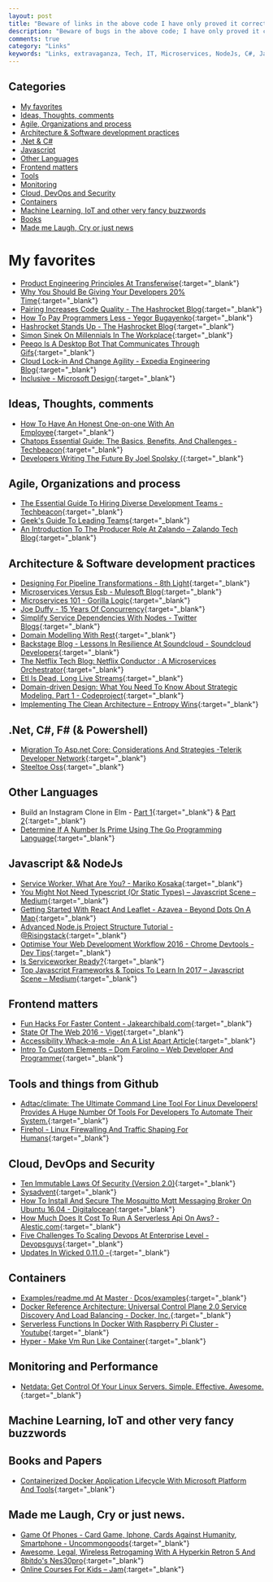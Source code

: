 ```yaml
---
layout: post
title: "Beware of links in the above code I have only proved it correct not tried it"
description: "Beware of bugs in the above code; I have only proved it correct, not tried it.- Donald E. Knuth."
comments: true
category: "Links"
keywords: "Links, extravaganza, Tech, IT, Microservices, NodeJs, C#, Javascript, Solution architecture"
---
```


## Categories ##
* [My favorites](#favorites)
* [Ideas, Thoughts, comments](#ideas)
* [Agile, Organizations and process](#agile)
* [Architecture & Software development practices](#development)
* [.Net & C#](#net)
* [Javascript](#javascript)
* [Other Languages](#polygloting)
* [Frontend matters](#web)
* [Tools](#tools)
* [Monitoring](#monitoring)
* [Cloud, DevOps and Security](#devops)
* [Containers](#containers)
* [Machine Learning, IoT and other very fancy buzzwords](#iot)
* [Books](#books)
* [Made me Laugh, Cry or just news](#news)

# My favorites<a name="favorites"></a> #
* [Product Engineering Principles At Transferwise](http://tech.transferwise.com/product-engineering-principles-transferwise/){:target="_blank"}
* [Why You Should Be Giving Your Developers 20% Time](https://blog.tighten.co/give-your-developers-20-percent-time){:target="_blank"}
* [Pairing Increases Code Quality - The Hashrocket Blog](https://hashrocket.com/blog/posts/pairing-is-caring-about-code-quality){:target="_blank"}
* [How To Pay Programmers Less - Yegor Bugayenko](http://www.yegor256.com/2016/12/06/how-to-pay-programmers-less.html){:target="_blank"}
* [Hashrocket Stands Up - The Hashrocket Blog](https://hashrocket.com/blog/posts/hashrocket-stands-up){:target="_blank"}
* [Simon Sinek On Millennials In The Workplace](https://www.youtube.com/watch?v=hER0Qp6QJNU){:target="_blank"}
* [Peeqo Is A Desktop Bot That Communicates Through Gifs](https://blog.arduino.cc/2016/12/08/peeqo-is-a-desktop-bot-that-communicates-through-gifs/){:target="_blank"}
* [Cloud Lock-in And Change Agility - Expedia Engineering Blog](https://techblog.expedia.com/2016/12/11/cloud-lock-in-and-change-agility/){:target="_blank"}
* [Inclusive - Microsoft Design](https://www.microsoft.com/en-us/design/inclusive){:target="_blank"}

## Ideas, Thoughts, comments <a name="ideas"></a> ##
* [How To Have An Honest One-on-one With An Employee](https://m.signalvnoise.com/how-to-have-an-honest-one-on-one-with-an-employee-24bbddeb0f47#.x2bh6hbw8){:target="_blank"}
* [Chatops Essential Guide: The Basics, Benefits, And Challenges - Techbeacon](http://techbeacon.com/chatops-essential-guide-basics-benefits-challenges){:target="_blank"}
* [Developers Writing The Future By Joel Spolsky (](https://www.youtube.com/watch?v=AGyIbZotKlk){:target="_blank"}

## Agile, Organizations and process<a name="agile"></a> ##
* [The Essential Guide To Hiring Diverse Development Teams - Techbeacon](http://techbeacon.com/essential-guide-hiring-diverse-development-teams){:target="_blank"}
* [Geek's Guide To Leading Teams](http://www.slideshare.net/thekua/geeks-guide-to-leading-teams-54638430){:target="_blank"}
* [An Introduction To The Producer Role At Zalando – Zalando Tech Blog](https://tech.zalando.com/blog/an-introduction-to-the-producer-role-at-zalando/){:target="_blank"}

## Architecture & Software development practices <a name="development"></a> ##
* [Designing For Pipeline Transformations - 8th Light](https://8thlight.com/blog/damon-kelley/2016/12/07/designing-for-pipeline-transformations.html){:target="_blank"}
* [Microservices Versus Esb - Mulesoft Blog](http://blogs.mulesoft.com/dev/microservices-dev/microservices-versus-esb/){:target="_blank"}
* [Microservices 101 - Gorilla Logic](https://gorillalogic.com/blog/microservices-101/){:target="_blank"}
* [Joe Duffy - 15 Years Of Concurrency](http://joeduffyblog.com/2016/11/30/15-years-of-concurrency/){:target="_blank"}
* [Simplify Service Dependencies With Nodes - Twitter Blogs](https://blog.twitter.com/2016/simplify-service-dependencies-with-nodes){:target="_blank"}
* [Domain Modelling With Rest](http://blog.ploeh.dk/2016/12/07/domain-modelling-with-rest/){:target="_blank"}
* [Backstage Blog - Lessons In Resilience At Soundcloud - Soundcloud Developers](https://developers.soundcloud.com/blog/lessons-in-resilience-at-SoundCloud){:target="_blank"}
* [The Netflix Tech Blog: Netflix Conductor : A Microservices Orchestrator](http://techblog.netflix.com/2016/12/netflix-conductor-microservices.html){:target="_blank"}
* [Etl Is Dead, Long Live Streams](https://www.infoq.com/presentations/etl-streams){:target="_blank"}
* [Domain-driven Design: What You Need To Know About Strategic Modeling. Part 1 - Codeproject](https://www.codeproject.com/Articles/1158628/Domain-Driven-Design-What-You-Need-to-Know-About-S?__s=amwwwz5judsp1dsfgko7){:target="_blank"}
* [Implementing The Clean Architecture – Entropy Wins](https://www.entropywins.wtf/blog/2016/11/24/implementing-the-clean-architecture/?__s=amwwwz5judsp1dsfgko7){:target="_blank"}

## **.Net, C#, F# (& Powershell)**  <a name="net"></a> ##
* [Migration To Asp.net Core: Considerations And Strategies -Telerik Developer Network](http://developer.telerik.com/topics/net/migration-asp-net-core-considerations-strategies/){:target="_blank"}
* [Steeltoe Oss](https://github.com/steeltoeoss){:target="_blank"}

## Other Languages  <a name="polygloting"></a> ##
* Build an Instagram Clone in Elm - [Part 1](https://www.codementor.io/rudolfolah/tutorials/build-instagram-clone-in-elm-instaelm-part-1-krkwt54gl){:target="_blank"} & [Part 2](https://www.codementor.io/rudolfolah/tutorials/build-an-instagram-clone-in-elm-instaelm-part-2-ob8jxfqgl){:target="_blank"}
* [Determine If A Number Is Prime Using The Go Programming Language](https://www.thepolyglotdeveloper.com/2016/12/determine-number-prime-using-golang/){:target="_blank"}

## Javascript && NodeJs <a name="javascript"></a><a name="nodejs"></a> ##
* [Service Worker, What Are You? - Mariko Kosaka](http://kosamari.com/notes/Service-Worker-what-are-you){:target="_blank"}
* [You Might Not Need Typescript (Or Static Types) – Javascript Scene – Medium](https://medium.com/javascript-scene/you-might-not-need-typescript-or-static-types-aa7cb670a77b#.3wb4wlp5t){:target="_blank"}
* [Getting Started With React And Leaflet - Azavea - Beyond Dots On A Map](https://www.azavea.com/blog/2016/12/05/getting-started-with-react-and-leaflet/){:target="_blank"}
* [Advanced Node.js Project Structure Tutorial - @Risingstack](https://blog.risingstack.com/node-js-project-structure-tutorial-node-js-at-scale/){:target="_blank"}
* [Optimise Your Web Development Workflow 2016 - Chrome Devtools - Dev Tips](https://umaar.com/dev-tips/125-optimise-web-dev-workflow/){:target="_blank"}
* [Is Serviceworker Ready?](https://jakearchibald.github.io/isserviceworkerready/index.html){:target="_blank"}
* [Top Javascript Frameworks & Topics To Learn In 2017 – Javascript Scene – Medium](https://medium.com/javascript-scene/top-javascript-frameworks-topics-to-learn-in-2017-700a397b711#.3frwatxay){:target="_blank"}

## Frontend matters <a name="web"></a> ##
* [Fun Hacks For Faster Content - Jakearchibald.com](https://jakearchibald.com/2016/fun-hacks-faster-content/){:target="_blank"}
* [State Of The Web 2016 - Viget](https://www.viget.com/articles/state-of-the-web-2016){:target="_blank"}
* [Accessibility Whack-a-mole · An A List Apart Article](http://alistapart.com/article/accessibility-whack-a-mole){:target="_blank"}
* [Intro To Custom Elements – Dom Farolino – Web Developer And Programmer](https://chinocode.com/Intro-To-Custom-Elements/){:target="_blank"} 

## Tools and things from Github <a name="tools"></a> ##
* [Adtac/climate: The Ultimate Command Line Tool For Linux Developers! Provides A Huge Number Of Tools For Developers To Automate Their System.](https://github.com/adtac/climate){:target="_blank"}
* [Firehol - Linux Firewalling And Traffic Shaping For Humans](http://firehol.org/){:target="_blank"}

## Cloud, DevOps and Security<a name="devops"></a> ##
* [Ten Immutable Laws Of Security (Version 2.0)](https://technet.microsoft.com/en-us/library/hh278941.aspx){:target="_blank"}
* [Sysadvent](http://sysadvent.blogspot.dk/){:target="_blank"}
* [How To Install And Secure The Mosquitto Mqtt Messaging Broker On Ubuntu 16.04 - Digitalocean](https://www.digitalocean.com/community/tutorials/how-to-install-and-secure-the-mosquitto-mqtt-messaging-broker-on-ubuntu-16-04){:target="_blank"}
* [How Much Does It Cost To Run A Serverless Api On Aws? - Alestic.com](https://alestic.com/2016/12/aws-invoice-example/){:target="_blank"}
* [Five Challenges To Scaling Devops At Enterprise Level - Devopsguys](https://www.devopsguys.com/2016/12/12/five-challenges-to-scaling-devops-at-enterprise-level/){:target="_blank"}
* [Updates In Wicked 0.11.0 -](http://dev.haufe.com/updates-in-wicked-0-11/){:target="_blank"}

## Containers <a name="containers"></a> ##
* [Examples/readme.md At Master · Dcos/examples](https://github.com/dcos/examples/blob/master/README.md){:target="_blank"}
* [Docker Reference Architecture: Universal Control Plane 2.0 Service Discovery And Load Balancing - Docker, Inc.](https://success.docker.com/Datacenter/Apply/Docker_Reference_Architecture%3A_Universal_Control_Plane_2.0_Service_Discovery_and_Load_Balancing){:target="_blank"}
* [Serverless Functions In Docker With Raspberry Pi Cluster - Youtube](https://www.youtube.com/watch?v=BQP67FWF1P8){:target="_blank"}
* [Hyper - Make Vm Run Like Container](https://hypercontainer.io/){:target="_blank"}

## Monitoring and Performance <a name="monitoring"></a> ##
* [Netdata: Get Control Of Your Linux Servers. Simple. Effective. Awesome.](http://my-netdata.io/){:target="_blank"}

## Machine Learning, IoT and other very fancy buzzwords <a name="iot"></a> ##

## Books and Papers<a name="books"></a> ##
* [Containerized Docker Application Lifecycle With Microsoft Platform And Tools](https://buildazure.com/2016/12/07/free-ebook-containerized-docker-application-lifecycle-with-microsoft-platform-and-tools/){:target="_blank"}

## Made me Laugh, Cry or just news. <a name="news"></a> ##
* [Game Of Phones - Card Game, Iphone, Cards Against Humanity, Smartphone - Uncommongoods](http://www.uncommongoods.com/product/game-of-phones){:target="_blank"}
* [Awesome, Legal, Wireless Retrogaming With A Hyperkin Retron 5 And 8bitdo's Nes30pro](http://www.hanselman.com/blog/AwesomeLegalWirelessRetrogamingWithAHyperkinRetron5And8bitdosNes30pro.aspx){:target="_blank"}
* [Online Courses For Kids – Jam](https://jam.com/){:target="_blank"}